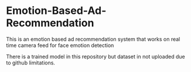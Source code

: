# Emotion-Based-Ad-Recommendation
This is an emotion based ad recommendation system that works on real time camera feed for face emotion detection

There is a trained model in this repository but dataset in not uploaded due to github limitations.
